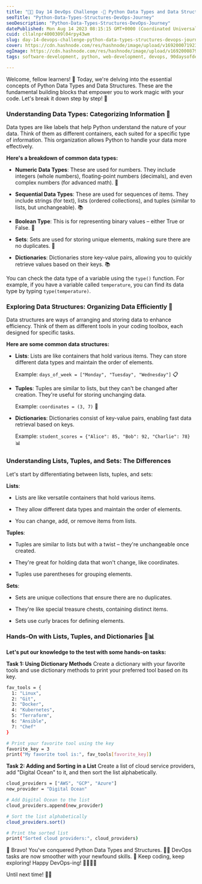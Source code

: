 ```yaml
---
title: "🚀📅 Day 14 DevOps Challenge -🐍 Python Data Types and Data Structures for DevOps Excellence 🚀"
seoTitle: "Python-Data-Types-Structures-DevOps-Journey"
seoDescription: "Python-Data-Types-Structures-DevOps-Journey"
datePublished: Mon Aug 14 2023 08:15:15 GMT+0000 (Coordinated Universal Time)
cuid: cllalnpr4000309l04rpy43wm
slug: day-14-devops-challenge-python-data-types-structures-devops-journey
cover: https://cdn.hashnode.com/res/hashnode/image/upload/v1692000719237/5467d26e-b3b6-4c63-aaba-904876a651ee.png
ogImage: https://cdn.hashnode.com/res/hashnode/image/upload/v1692000879599/76187654-6ca3-42a8-83ca-bf2c2977d9ec.png
tags: software-development, python, web-development, devops, 90daysofdevops

---
```


Welcome, fellow learners! 🌟 Today, we're delving into the essential concepts of Python Data Types and Data Structures. These are the fundamental building blocks that empower you to work magic with your code. Let's break it down step by step! 🚀

### **Understanding Data Types: Categorizing Information 🍭**

Data types are like labels that help Python understand the nature of your data. Think of them as different containers, each suited for a specific type of information. This organization allows Python to handle your data more effectively.

**Here's a breakdown of common data types:**

* **Numeric Data Types**: These are used for numbers. They include integers (whole numbers), floating-point numbers (decimals), and even complex numbers (for advanced math). 🔢
    
* **Sequential Data Types**: These are used for sequences of items. They include strings (for text), lists (ordered collections), and tuples (similar to lists, but unchangeable). 📚
    
* **Boolean Type**: This is for representing binary values – either True or False. 🚦
    
* **Sets**: Sets are used for storing unique elements, making sure there are no duplicates. 🧮
    
* **Dictionaries**: Dictionaries store key-value pairs, allowing you to quickly retrieve values based on their keys. 📚
    

You can check the data type of a variable using the `type()` function. For example, if you have a variable called `temperature`, you can find its data type by typing `type(temperature)`.

### **Exploring Data Structures: Organizing Data Efficiently 🧰**

Data structures are ways of arranging and storing data to enhance efficiency. Think of them as different tools in your coding toolbox, each designed for specific tasks.

**Here are some common data structures:**

* **Lists**: Lists are like containers that hold various items. They can store different data types and maintain the order of elements.
    
    Example: `days_of_week = ["Monday", "Tuesday", "Wednesday"]` 📋
    
* **Tuples**: Tuples are similar to lists, but they can't be changed after creation. They're useful for storing unchanging data.
    
    Example: `coordinates = (3, 7)` 📍
    
* **Dictionaries**: Dictionaries consist of key-value pairs, enabling fast data retrieval based on keys.
    
    Example: `student_scores = {"Alice": 85, "Bob": 92, "Charlie": 78}` 📊
    

### **Understanding Lists, Tuples, and Sets: The Differences**

Let's start by differentiating between lists, tuples, and sets:

**Lists**:

* Lists are like versatile containers that hold various items.
    
* They allow different data types and maintain the order of elements.
    
* You can change, add, or remove items from lists.
    

**Tuples**:

* Tuples are similar to lists but with a twist – they're unchangeable once created.
    
* They're great for holding data that won't change, like coordinates.
    
* Tuples use parentheses for grouping elements.
    

**Sets**:

* Sets are unique collections that ensure there are no duplicates.
    
* They're like special treasure chests, containing distinct items.
    
* Sets use curly braces for defining elements.
    

### **Hands-On with Lists, Tuples, and Dictionaries 🤲📊**

**Let's put our knowledge to the test with some hands-on tasks:**

**Task 1: Using Dictionary Methods** Create a dictionary with your favorite tools and use dictionary methods to print your preferred tool based on its key.

```bash
fav_tools = {
  1: "Linux",
  2: "Git",
  3: "Docker",
  4: "Kubernetes",
  5: "Terraform",
  6: "Ansible",
  7: "Chef"
}

# Print your favorite tool using the key
favorite_key = 3
print("My favorite tool is:", fav_tools[favorite_key])
```

**Task 2: Adding and Sorting in a List** Create a list of cloud service providers, add "Digital Ocean" to it, and then sort the list alphabetically.

```bash
cloud_providers = ["AWS", "GCP", "Azure"]
new_provider = "Digital Ocean"

# Add Digital Ocean to the list
cloud_providers.append(new_provider)

# Sort the list alphabetically
cloud_providers.sort()

# Print the sorted list
print("Sorted cloud providers:", cloud_providers)
```

🎉 Bravo! You've conquered Python Data Types and Structures. 🐍💪 DevOps tasks are now smoother with your newfound skills. 🚀 Keep coding, keep exploring! Happy DevOps-ing! 👩‍💻👨‍💻

Until next time! 👋🔗